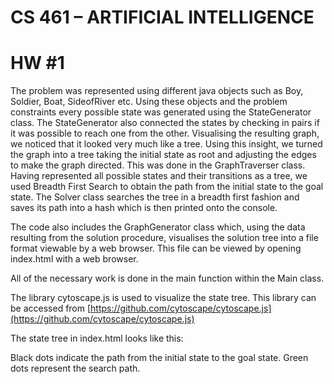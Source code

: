 # CS 461 – ARTIFICIAL INTELLIGENCE

# HW #1

The problem was represented using different java objects such as Boy, Soldier, Boat, SideofRiver etc. Using these objects and the problem constraints every possible state was generated using the StateGenerator class. The StateGenerator also connected the states by checking in pairs if it was possible to reach one from the other. Visualising the resulting graph, we noticed that it looked very much like a tree. Using this insight, we turned the graph into a tree taking the initial state as root and adjusting the edges to make the graph directed. This was done in the GraphTraverser class. Having represented all possible states and their transitions as a tree, we used Breadth First Search to obtain the path from the initial state to the goal state. The Solver class searches the tree in a breadth first fashion and saves its path into a hash which is then printed onto the console.

The code also includes the GraphGenerator class which, using the data resulting from the solution procedure, visualises the solution tree into a file format viewable by a web browser. This file can be viewed by opening index.html with a web browser.

All of the necessary work is done in the main function within the Main class.

The library cytoscape.js is used to visualize the state tree. This library can be accessed from [https://github.com/cytoscape/cytoscape.js](https://github.com/cytoscape/cytoscape.js)

The state tree in index.html looks like this:

Black dots indicate the path from the initial state to the goal state. Green dots represent the search path.
